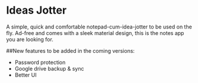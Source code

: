 # Ideas Jotter
A simple, quick and comfortable notepad-cum-idea-jotter to be used on the fly. Ad-free and comes with a sleek material design, this is the notes app you are looking for.

##New features to be added in the coming versions:
- Password protection
- Google drive backup & sync
- Better UI 
